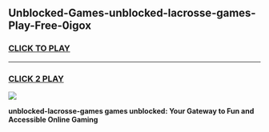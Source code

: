 
## Unblocked-Games-unblocked-lacrosse-games-Play-Free-0igox
<h3>
<a href="https://premium76.site?title=unblocked-lacrosse-games&ref=20A">CLICK TO PLAY</a></h3>
<hr>

<h3>
<a href="https://premium76.site?title=unblocked-lacrosse-games&ref=20A">CLICK 2 PLAY</a>
  
</h3>

<a href="https://premium76.site?title=unblocked-lacrosse-games&ref=20A"><img src="https://clearcache.store/games.png"></a>


**unblocked-lacrosse-games games unblocked: Your Gateway to Fun and Accessible Online Gaming**
